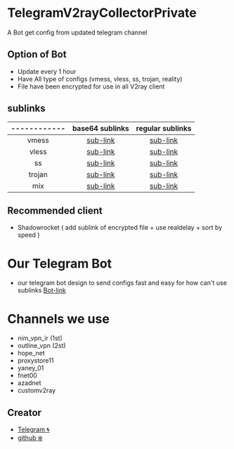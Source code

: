 # TelegramV2rayCollectorPrivate

A Bot get config from updated telegram channel

## Option of Bot
* Update every 1 hour
* Have All type of configs (vmess, vless, ss, trojan, reality)
* File have been encrypted for use in all V2ray client

## sublinks

<div align="left">

| ------------ | base64 sublinks | regular sublinks |
|:------------:|:--------------:|:---------------:|
| vmess | <a href="https://raw.githubusercontent.com/Kwinshadow/TelegramV2rayCollector/main/sublinks/b64vmess.txt">sub-link</a> | <a href="https://raw.githubusercontent.com/Kwinshadow/TelegramV2rayCollector/main/sublinks/vmess.txt">sub-link</a> |
| vless | <a href="https://raw.githubusercontent.com/Kwinshadow/TelegramV2rayCollector/main/sublinks/b64vless.txt">sub-link</a> | <a href="https://raw.githubusercontent.com/Kwinshadow/TelegramV2rayCollector/main/sublinks/vless.txt">sub-link</a> |
| ss | <a href="https://raw.githubusercontent.com/Kwinshadow/TelegramV2rayCollector/main/sublinks/b64ss.txt">sub-link</a> | <a href="https://raw.githubusercontent.com/Kwinshadow/TelegramV2rayCollector/main/sublinks/ss.txt">sub-link</a> |
| trojan | <a href="https://raw.githubusercontent.com/Kwinshadow/TelegramV2rayCollector/main/sublinks/b64trojan.txt">sub-link</a> | <a href="https://raw.githubusercontent.com/Kwinshadow/TelegramV2rayCollector/main/sublinks/trojan.txt">sub-link</a> |
| mix | <a href="https://raw.githubusercontent.com/Kwinshadow/TelegramV2rayCollector/main/sublinks/b64mix.txt">sub-link</a> | <a href="https://raw.githubusercontent.com/Kwinshadow/TelegramV2rayCollector/main/sublinks/mix.txt">sub-link</a> |

</div>

## Recommended client
* Shadowrocket ( add sublink of encrypted file + use realdelay + sort by speed )

# Our Telegram Bot
* our telegram bot design to send configs fast and easy for how can't use sublinks <a href="https://t.me/RwinV2raybot">Bot-link</a>

# Channels we use 
* nim_vpn_ir (1st)
* outline_vpn (2st)
* hope_net
* proxystore11
* yaney_01
* fnet00
* azadnet
* customv2ray

## Creator
* <a href="https://t.me/QW5vbl9yd2lu">Telegram 🌀</a>
* <a href="https://github.com/Kwinshadow/">github ❄️</a>
